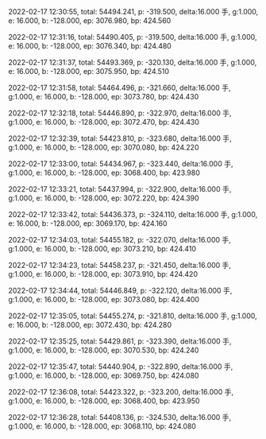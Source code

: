 2022-02-17 12:30:55, total: 54494.241, p: -319.500, delta:16.000 手, g:1.000, e: 16.000, b: -128.000, ep: 3076.980, bp: 424.560

2022-02-17 12:31:16, total: 54490.405, p: -319.500, delta:16.000 手, g:1.000, e: 16.000, b: -128.000, ep: 3076.340, bp: 424.480

2022-02-17 12:31:37, total: 54493.369, p: -320.130, delta:16.000 手, g:1.000, e: 16.000, b: -128.000, ep: 3075.950, bp: 424.510

2022-02-17 12:31:58, total: 54464.496, p: -321.660, delta:16.000 手, g:1.000, e: 16.000, b: -128.000, ep: 3073.780, bp: 424.430

2022-02-17 12:32:18, total: 54446.890, p: -322.970, delta:16.000 手, g:1.000, e: 16.000, b: -128.000, ep: 3072.470, bp: 424.430

2022-02-17 12:32:39, total: 54423.810, p: -323.680, delta:16.000 手, g:1.000, e: 16.000, b: -128.000, ep: 3070.080, bp: 424.220

2022-02-17 12:33:00, total: 54434.967, p: -323.440, delta:16.000 手, g:1.000, e: 16.000, b: -128.000, ep: 3068.400, bp: 423.980

2022-02-17 12:33:21, total: 54437.994, p: -322.900, delta:16.000 手, g:1.000, e: 16.000, b: -128.000, ep: 3072.220, bp: 424.390

2022-02-17 12:33:42, total: 54436.373, p: -324.110, delta:16.000 手, g:1.000, e: 16.000, b: -128.000, ep: 3069.170, bp: 424.160

2022-02-17 12:34:03, total: 54455.182, p: -322.070, delta:16.000 手, g:1.000, e: 16.000, b: -128.000, ep: 3073.210, bp: 424.410

2022-02-17 12:34:23, total: 54458.237, p: -321.450, delta:16.000 手, g:1.000, e: 16.000, b: -128.000, ep: 3073.910, bp: 424.420

2022-02-17 12:34:44, total: 54446.849, p: -322.120, delta:16.000 手, g:1.000, e: 16.000, b: -128.000, ep: 3073.080, bp: 424.400

2022-02-17 12:35:05, total: 54455.274, p: -321.810, delta:16.000 手, g:1.000, e: 16.000, b: -128.000, ep: 3072.430, bp: 424.280

2022-02-17 12:35:25, total: 54429.861, p: -323.390, delta:16.000 手, g:1.000, e: 16.000, b: -128.000, ep: 3070.530, bp: 424.240

2022-02-17 12:35:47, total: 54440.904, p: -322.890, delta:16.000 手, g:1.000, e: 16.000, b: -128.000, ep: 3069.750, bp: 424.080

2022-02-17 12:36:08, total: 54423.322, p: -323.200, delta:16.000 手, g:1.000, e: 16.000, b: -128.000, ep: 3068.400, bp: 423.950

2022-02-17 12:36:28, total: 54408.136, p: -324.530, delta:16.000 手, g:1.000, e: 16.000, b: -128.000, ep: 3068.110, bp: 424.080